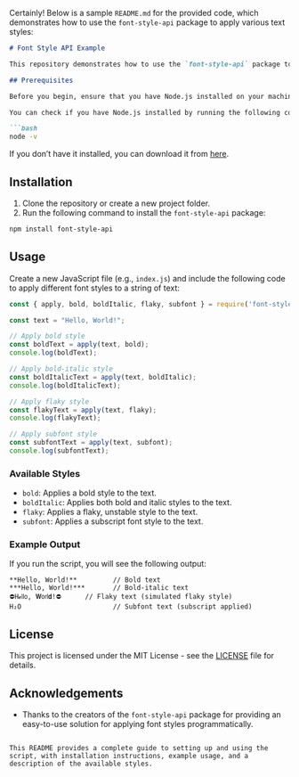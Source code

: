 Certainly! Below is a sample `README.md` for the provided code, which demonstrates how to use the `font-style-api` package to apply various text styles:

```markdown
# Font Style API Example

This repository demonstrates how to use the `font-style-api` package to apply various text styles such as bold, bold-italic, flaky, and subfont to a given text string.

## Prerequisites

Before you begin, ensure that you have Node.js installed on your machine.

You can check if you have Node.js installed by running the following command in your terminal:

```bash
node -v
```

If you don’t have it installed, you can download it from [here](https://nodejs.org/).

## Installation

1. Clone the repository or create a new project folder.
2. Run the following command to install the `font-style-api` package:

```bash
npm install font-style-api
```

## Usage

Create a new JavaScript file (e.g., `index.js`) and include the following code to apply different font styles to a string of text:

```javascript
const { apply, bold, boldItalic, flaky, subfont } = require('font-style-api');

const text = "Hello, World!";

// Apply bold style
const boldText = apply(text, bold);
console.log(boldText);

// Apply bold-italic style
const boldItalicText = apply(text, boldItalic);
console.log(boldItalicText);

// Apply flaky style
const flakyText = apply(text, flaky);
console.log(flakyText);

// Apply subfont style
const subfontText = apply(text, subfont);
console.log(subfontText);
```

### Available Styles

- `bold`: Applies a bold style to the text.
- `boldItalic`: Applies both bold and italic styles to the text.
- `flaky`: Applies a flaky, unstable style to the text.
- `subfont`: Applies a subscript font style to the text.

### Example Output

If you run the script, you will see the following output:

```
**Hello, World!**         // Bold text
***Hello, World!***       // Bold-italic text
⛔H𝓮𝗅𝗅𝗈, 𝗪𝗈𝗋𝗅𝗱!⛔      // Flaky text (simulated flaky style)
H₂O                       // Subfont text (subscript applied)
```

## License

This project is licensed under the MIT License - see the [LICENSE](LICENSE) file for details.

## Acknowledgements

- Thanks to the creators of the `font-style-api` package for providing an easy-to-use solution for applying font styles programmatically.
```

This README provides a complete guide to setting up and using the script, with installation instructions, example usage, and a description of the available styles.
